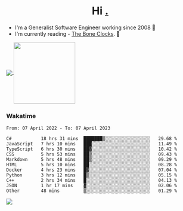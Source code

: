 <h1 align="center">Hi <a href="https://www.hackerrank.com/erasmosaraujo">.</a></h1>
 
- I'm a Generalist Software Engineer working  since 2008 🚀
- I'm currently reading - <a href="https://www.amazon.ca/Bone-Clocks-David-Mitchell/dp/0340921625">The Bone Clocks</a>. 📘
  
<p align="left">
  <a href="https://github.com/erasmosoares/github-readme-stats">
    <img
      align="center"
      src="https://github-readme-stats.vercel.app/api/top-langs/?username=erasmosoares&theme=radical&layout=compact"
    />
  </a>
  <a href="https://github.com/erasmosoares/github-readme-stats">
    <img
      align="center"
      height="165"
      src="https://github-readme-stats.vercel.app/api?username=erasmosoares&theme=radical&count_private=true&show_icons=true&custom_title=Github%20Status&hide=issues"
    />
  </a>
</p>

<!--
 ### Repo 
 
<p align="left">
 <a href="https://github.com/erasmosoares/github-readme-stats">
    <img
      align="center"
      height="165"
      src="https://github-readme-stats.vercel.app/api/pin?username=erasmosoares&repo=sample-node&title_color=fff&icon_color=f9f9f9&text_color=9f9f9f&bg_color=151515"
    />
  </a>
  <a href="https://github.com/erasmosoares/github-readme-stats">
    <img
      align="center"
      height="165"
      src="https://github-readme-stats.vercel.app/api/pin?username=erasmosoares&repo=sample-node&title_color=fff&icon_color=f9f9f9&text_color=9f9f9f&bg_color=151515"
    />
  </a>
</p>
-->

 ### Wakatime 

<!--START_SECTION:waka-->

```text
From: 07 April 2022 - To: 07 April 2023

C#           18 hrs 31 mins  ███████▒░░░░░░░░░░░░░░░░░   29.68 %
JavaScript   7 hrs 10 mins   ███░░░░░░░░░░░░░░░░░░░░░░   11.49 %
TypeScript   6 hrs 30 mins   ██▓░░░░░░░░░░░░░░░░░░░░░░   10.42 %
CSS          5 hrs 53 mins   ██▒░░░░░░░░░░░░░░░░░░░░░░   09.43 %
Markdown     5 hrs 48 mins   ██▒░░░░░░░░░░░░░░░░░░░░░░   09.29 %
HTML         5 hrs 10 mins   ██░░░░░░░░░░░░░░░░░░░░░░░   08.28 %
Docker       4 hrs 23 mins   █▓░░░░░░░░░░░░░░░░░░░░░░░   07.04 %
Python       3 hrs 12 mins   █▒░░░░░░░░░░░░░░░░░░░░░░░   05.15 %
C++          2 hrs 34 mins   █░░░░░░░░░░░░░░░░░░░░░░░░   04.13 %
JSON         1 hr 17 mins    ▓░░░░░░░░░░░░░░░░░░░░░░░░   02.06 %
Other        48 mins         ▒░░░░░░░░░░░░░░░░░░░░░░░░   01.29 %
```

<!--END_SECTION:waka-->

![](https://komarev.com/ghpvc/?username=erasmosoares&color=brightgreen)
